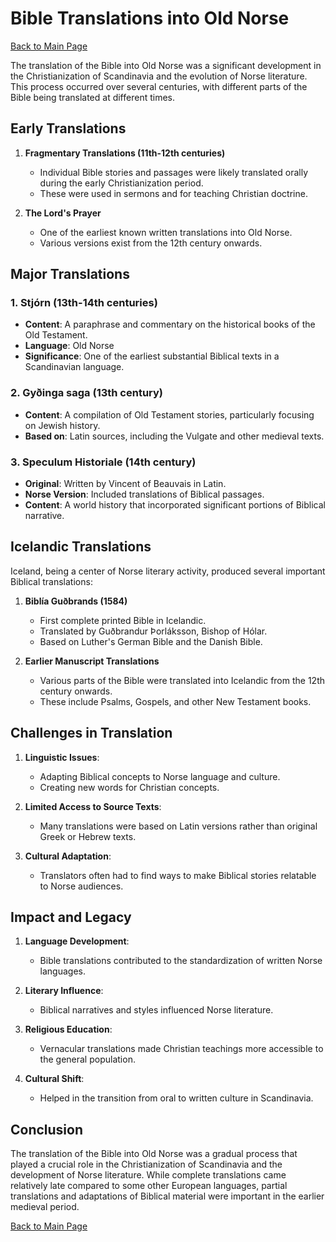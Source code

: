 # Bible Translations into Old Norse

[Back to Main Page](Differences-in-past-vs-present-Norway.md)

The translation of the Bible into Old Norse was a significant development in the Christianization of Scandinavia and the evolution of Norse literature. This process occurred over several centuries, with different parts of the Bible being translated at different times.

## Early Translations

1. **Fragmentary Translations (11th-12th centuries)**
   - Individual Bible stories and passages were likely translated orally during the early Christianization period.
   - These were used in sermons and for teaching Christian doctrine.

2. **The Lord's Prayer**
   - One of the earliest known written translations into Old Norse.
   - Various versions exist from the 12th century onwards.

## Major Translations

### 1. Stjórn (13th-14th centuries)

- **Content**: A paraphrase and commentary on the historical books of the Old Testament.
- **Language**: Old Norse
- **Significance**: One of the earliest substantial Biblical texts in a Scandinavian language.

### 2. Gyðinga saga (13th century)

- **Content**: A compilation of Old Testament stories, particularly focusing on Jewish history.
- **Based on**: Latin sources, including the Vulgate and other medieval texts.

### 3. Speculum Historiale (14th century)

- **Original**: Written by Vincent of Beauvais in Latin.
- **Norse Version**: Included translations of Biblical passages.
- **Content**: A world history that incorporated significant portions of Biblical narrative.

## Icelandic Translations

Iceland, being a center of Norse literary activity, produced several important Biblical translations:

1. **Biblía Guðbrands (1584)**
   - First complete printed Bible in Icelandic.
   - Translated by Guðbrandur Þorláksson, Bishop of Hólar.
   - Based on Luther's German Bible and the Danish Bible.

2. **Earlier Manuscript Translations**
   - Various parts of the Bible were translated into Icelandic from the 12th century onwards.
   - These include Psalms, Gospels, and other New Testament books.

## Challenges in Translation

1. **Linguistic Issues**: 
   - Adapting Biblical concepts to Norse language and culture.
   - Creating new words for Christian concepts.

2. **Limited Access to Source Texts**:
   - Many translations were based on Latin versions rather than original Greek or Hebrew texts.

3. **Cultural Adaptation**:
   - Translators often had to find ways to make Biblical stories relatable to Norse audiences.

## Impact and Legacy

1. **Language Development**: 
   - Bible translations contributed to the standardization of written Norse languages.

2. **Literary Influence**: 
   - Biblical narratives and styles influenced Norse literature.

3. **Religious Education**: 
   - Vernacular translations made Christian teachings more accessible to the general population.

4. **Cultural Shift**: 
   - Helped in the transition from oral to written culture in Scandinavia.

## Conclusion

The translation of the Bible into Old Norse was a gradual process that played a crucial role in the Christianization of Scandinavia and the development of Norse literature. While complete translations came relatively late compared to some other European languages, partial translations and adaptations of Biblical material were important in the earlier medieval period.

[Back to Main Page](Differences-in-past-vs-present-Norway.md)
